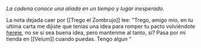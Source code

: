 _La cadena conoce una aliada en un tiempo y lugar inesperado._

La nota dejada caer por [[Trego el Zombrujo]] lee:
"Trego, amigo mío, en tu ultima carta me dijiste que tenias una idea para romper tu pacto volviéndote [hereje](Herejes), no se si sea buena idea, pero mantenme al tanto, si? Pasa por mi tienda en [[Velum]] cuando puedas. Tengo algun "